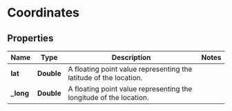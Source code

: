
# Coordinates

## Properties
Name | Type | Description | Notes
------------ | ------------- | ------------- | -------------
**lat** | **Double** | A floating point value representing the latitude of the location. | 
**_long** | **Double** | A floating point value representing the longitude of the location. | 



